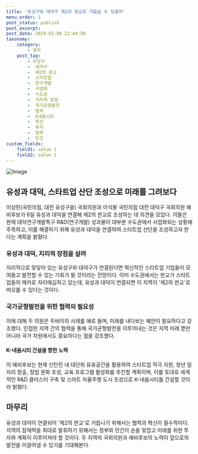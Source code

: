 ```yaml
---
title: '유성구와 대덕구 제2의 판교로 거듭날 수 있을까'
menu_order: 1
post_status: publish
post_excerpt: 
post_date: 2024-02-08 22:44:50
taxonomy:
    category:
        - 정치
    post_tag:
        - 유성구
        -  대덕구
        -  제2의 판교
        -  스타트업
        -  연구개발
        -  사업화
        -  수도권
        -  지리적 장점
        -  국가균형발전
        -  협력
        -  K네옴시티
        -  혁신
        -  투자
        -  정부
        -  민간
custom_fields:
    field1: value 1
    field2: value 2
---
```


![Image](https://imgnews.pstatic.net/image/656/2024/02/07/0000079227_001_20240207220401785.jpg?type=w647)

## 유성과 대덕, 스타트업 산단 조성으로 미래를 그려보다
이상민(국민의힘, 대전 유성구을) 국회의원과 이석봉 국민의힘 대전 대덕구 국회의원 예비후보가 6일 유성과 대덕을 연결해 제2의 판교로 조성하는 데 의견을 모았다. 이들은 현재 대덕연구개발특구 R&D(연구개발) 성과물이 대부분 수도권에서 사업화되는 상황에 주목하고, 이를 해결하기 위해 유성과 대덕을 연결하여 스타트업 산단을 조성하고자 한다는 계획을 밝혔다.
### 유성과 대덕, 지리적 장점을 살려
지리적으로 맞닿아 있는 유성구와 대덕구가 연결된다면 혁신적인 스타트업 기업들이 모여들고 발전할 수 있는 기회가 될 것이라는 전망이다. 이미 수도권에서는 판교가 스타트업들의 메카로 자리매김하고 있는데, 유성과 대덕이 연결되면 이 지역이 '제2의 판교'로 떠오를 수 있다는 것이다.
### 국가균형발전을 위한 협력의 필요성
이에 대해 두 의원은 두바이의 사례를 예로 들며, 미래를 내다보는 혜안이 필요하다고 강조했다. 인접한 지역 간의 협력을 통해 국가균형발전을 이루어내는 것은 지역 미래 뿐만 아니라 국가 차원에서도 중요하다는 점을 강조했다.
#### K-네옴시티 건설을 향한 노력
이 예비후보는 현재 신탄진 내 대단위 유휴공간을 활용하여 스타트업 적극 지원, 청년 일자리 창출, 창업 문화 조성, 교육 프로그램 활성화를 추진할 계획이며, 이를 토대로 세계적인 R&D 클러스터 구축 및 스마트 자율주행 도시 조성으로 K-네옴시티를 건설할 것이라 밝혔다.
## 마무리
유성과 대덕이 연결되어 '제2의 판교'로 거듭나기 위해서는 협력과 혁신이 필수적이다. 지역의 잠재력을 최대로 발휘하기 위해서는 정부와 민간이 손을 맞잡고 미래를 위한 투자와 계획이 이루어져야 할 것이다. 두 지역의 국회의원과 예비후보의 노력이 앞으로의 발전을 이끌어낼 수 있기를 기대해본다.
